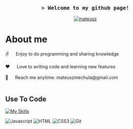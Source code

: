 <h3 align="center"><samp>&gt; Welcome to my github page!</h3>
    

<p align="center">
 <a href="https://linkedin.com/in/mateuszmechula" target="_blank">
  <img src="https://skillicons.dev/icons?i=linkedin" alt="mateusz"/>
 </a>
</p>

 # About me
 
<p>
 ✌️ &emsp; Enjoy to do programming and sharing knowledge <br/><br/>
 ❤️ &emsp; Love to writing code and learning new features<br/><br/>
 📧 &emsp; Reach me anytime: mateuszmechula@gmail.com<br/><br/>
</p>

## Use To Code

[![My Skills](https://skillicons.dev/icons?i=idea,java,gradle,maven,postgres,spring,hibernate,docker,ai,postman,github,stackoverflow&theme=light)](https://skillicons.dev)

![Javascript](https://img.shields.io/badge/Javascript-F0DB4F?style=for-the-badge&labelColor=black&logo=javascript&logoColor=F0DB4F)
![HTML](https://img.shields.io/badge/HTML5-E34F26?style=for-the-badge&logo=html5&logoColor=white)
![CSS3](https://img.shields.io/badge/CSS3-1572B6?style=for-the-badge&logo=css3&logoColor=white)
![Git](https://img.shields.io/badge/Git-F05032?style=for-the-badge&logo=git&logoColor=white)
